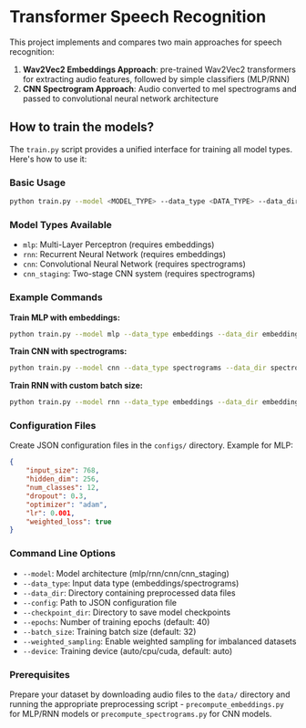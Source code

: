 # Transformer Speech Recognition

This project implements and compares two main approaches for speech recognition:

1. **Wav2Vec2 Embeddings Approach**: pre-trained Wav2Vec2 transformers for extracting audio features, followed by simple classifiers (MLP/RNN)
2. **CNN Spectrogram Approach**: Audio converted to mel spectrograms and passed to convolutional neural network architecture

## How to train the models?

The `train.py` script provides a unified interface for training all model types. Here's how to use it:

### Basic Usage

```bash
python train.py --model <MODEL_TYPE> --data_type <DATA_TYPE> --data_dir <DATA_DIRECTORY> --config <CONFIG_FILE> --checkpoint_dir <CHECKPOINT_DIRECTORY>
```

### Model Types Available

- `mlp`: Multi-Layer Perceptron (requires embeddings)
- `rnn`: Recurrent Neural Network (requires embeddings) 
- `cnn`: Convolutional Neural Network (requires spectrograms)
- `cnn_staging`: Two-stage CNN system (requires spectrograms)

### Example Commands

**Train MLP with embeddings:**
```bash
python train.py --model mlp --data_type embeddings --data_dir embeddings --config configs/mlp_config.json --checkpoint_dir checkpoints/MLP_experiment --epochs 40
```

**Train CNN with spectrograms:**
```bash
python train.py --model cnn --data_type spectrograms --data_dir spectrograms --config configs/cnn_config.json --checkpoint_dir checkpoints/CNN_experiment --epochs 60
```

**Train RNN with custom batch size:**
```bash
python train.py --model rnn --data_type embeddings --data_dir embeddings --config configs/rnn_config.json --checkpoint_dir checkpoints/RNN_experiment --epochs 50 --batch_size 64
```

### Configuration Files

Create JSON configuration files in the `configs/` directory. Example for MLP:

```json
{
    "input_size": 768,
    "hidden_dim": 256,
    "num_classes": 12,
    "dropout": 0.3,
    "optimizer": "adam",
    "lr": 0.001,
    "weighted_loss": true
}
```

### Command Line Options

- `--model`: Model architecture (mlp/rnn/cnn/cnn_staging)
- `--data_type`: Input data type (embeddings/spectrograms)
- `--data_dir`: Directory containing preprocessed data files
- `--config`: Path to JSON configuration file
- `--checkpoint_dir`: Directory to save model checkpoints
- `--epochs`: Number of training epochs (default: 40)
- `--batch_size`: Training batch size (default: 32)
- `--weighted_sampling`: Enable weighted sampling for imbalanced datasets
- `--device`: Training device (auto/cpu/cuda, default: auto)

### Prerequisites

Prepare your dataset by downloading audio files to the `data/` directory and running the appropriate preprocessing script - `precompute_embeddings.py` for MLP/RNN models or `precompute_spectrograms.py` for CNN models.



